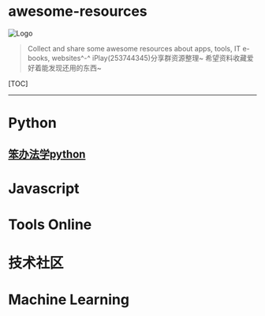 # awesome-resources
![Logo](http://ww2.sinaimg.cn/large/6d9475f6jw1eynmraiux1j2074074q3e.jpg)

> Collect and share some awesome resources about apps, tools, IT e-books, websites^-^
> iPlay(253744345)分享群资源整理~
> 希望资料收藏爱好着能发现还用的东西~

[TOC]

-----
# Python
## [笨办法学python](http://www.2cto.com/shouce/Pythonbbf/)


# Javascript



# Tools Online




# 技术社区



# Machine Learning
